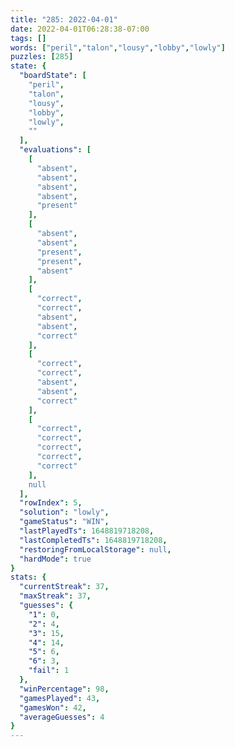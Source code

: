 ```yaml
---
title: "285: 2022-04-01"
date: 2022-04-01T06:28:38-07:00
tags: []
words: ["peril","talon","lousy","lobby","lowly"]
puzzles: [285]
state: {
  "boardState": [
    "peril",
    "talon",
    "lousy",
    "lobby",
    "lowly",
    ""
  ],
  "evaluations": [
    [
      "absent",
      "absent",
      "absent",
      "absent",
      "present"
    ],
    [
      "absent",
      "absent",
      "present",
      "present",
      "absent"
    ],
    [
      "correct",
      "correct",
      "absent",
      "absent",
      "correct"
    ],
    [
      "correct",
      "correct",
      "absent",
      "absent",
      "correct"
    ],
    [
      "correct",
      "correct",
      "correct",
      "correct",
      "correct"
    ],
    null
  ],
  "rowIndex": 5,
  "solution": "lowly",
  "gameStatus": "WIN",
  "lastPlayedTs": 1648819718208,
  "lastCompletedTs": 1648819718208,
  "restoringFromLocalStorage": null,
  "hardMode": true
}
stats: {
  "currentStreak": 37,
  "maxStreak": 37,
  "guesses": {
    "1": 0,
    "2": 4,
    "3": 15,
    "4": 14,
    "5": 6,
    "6": 3,
    "fail": 1
  },
  "winPercentage": 98,
  "gamesPlayed": 43,
  "gamesWon": 42,
  "averageGuesses": 4
}
---
```


<!-- more -->

